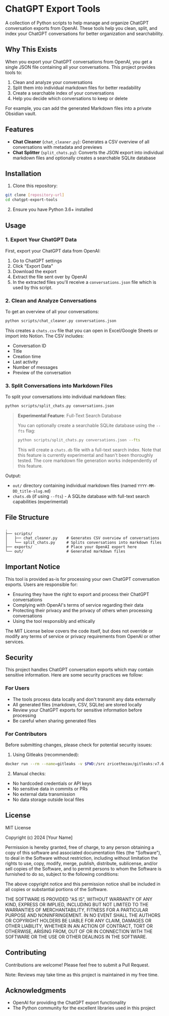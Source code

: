 # ChatGPT Export Tools

A collection of Python scripts to help manage and organize ChatGPT conversation exports from OpenAI. These tools help you clean, split, and index your ChatGPT conversations for better organization and searchability.

## Why This Exists

When you export your ChatGPT conversations from OpenAI, you get a single JSON file containing all your conversations. This project provides tools to:

1. Clean and analyze your conversations
2. Split them into individual markdown files for better readability
3. Create a searchable index of your conversations
4. Help you decide which conversations to keep or delete

For example, you can add the generated Markdown files into a private Obsidian vault.

## Features

- **Chat Cleaner** (`chat_cleaner.py`): Generates a CSV overview of all conversations with metadata and previews
- **Chat Splitter** (`split_chats.py`): Converts the JSON export into individual markdown files and optionally creates a searchable SQLite database

## Installation

1. Clone this repository:
```bash
git clone [repository-url]
cd chatgpt-export-tools
```

2. Ensure you have Python 3.6+ installed

## Usage

### 1. Export Your ChatGPT Data

First, export your ChatGPT data from OpenAI:
1. Go to ChatGPT settings
2. Click "Export Data"
3. Download the export 
4. Extract the file sent over by OpenAI
5. In the extracted files you'll receive a `conversations.json` file which is used by this script.

### 2. Clean and Analyze Conversations

To get an overview of all your conversations:

```bash
python scripts/chat_cleaner.py conversations.json
```

This creates a `chats.csv` file that you can open in Excel/Google Sheets or import into Notion. The CSV includes:
- Conversation ID
- Title
- Creation time
- Last activity
- Number of messages
- Preview of the conversation

### 3. Split Conversations into Markdown Files

To split your conversations into individual markdown files:

```bash
python scripts/split_chats.py conversations.json
```

> **Experimental Feature**: Full-Text Search Database
> 
> You can optionally create a searchable SQLite database using the `--fts` flag:
> 
> ```bash
> python scripts/split_chats.py conversations.json --fts
> ```
> 
> This will create a `chats.db` file with a full-text search index. Note that this feature is currently experimental and hasn't been thoroughly tested. The core markdown file generation works independently of this feature.

Output:
- `out/` directory containing individual markdown files (named `YYYY-MM-DD_title-slug.md`)
- `chats.db` (if using `--fts`) - A SQLite database with full-text search capabilities (experimental)

## File Structure

```
.
├── scripts/
│   ├── chat_cleaner.py    # Generates CSV overview of conversations
│   └── split_chats.py     # Splits conversations into markdown files
├── exports/               # Place your OpenAI export here
└── out/                   # Generated markdown files
```

## Important Notice

This tool is provided as-is for processing your own ChatGPT conversation exports. Users are responsible for:
- Ensuring they have the right to export and process their ChatGPT conversations
- Complying with OpenAI's terms of service regarding their data
- Protecting their privacy and the privacy of others when processing conversations
- Using the tool responsibly and ethically

The MIT License below covers the code itself, but does not override or modify any terms of service or privacy requirements from OpenAI or other services.

## Security

This project handles ChatGPT conversation exports which may contain sensitive information. Here are some security practices we follow:

### For Users
- The tools process data locally and don't transmit any data externally
- All generated files (markdown, CSV, SQLite) are stored locally
- Review your ChatGPT exports for sensitive information before processing
- Be careful when sharing generated files

### For Contributors
Before submitting changes, please check for potential security issues:

1. Using Gitleaks (recommended):
```bash
docker run --rm --name=gitleaks -v $PWD:/src zricethezav/gitleaks:v7.6.1 gitleaks protect --path=/src --verbose
```

2. Manual checks:
- No hardcoded credentials or API keys
- No sensitive data in commits or PRs
- No external data transmission
- No data storage outside local files

## License

MIT License

Copyright (c) 2024 [Your Name]

Permission is hereby granted, free of charge, to any person obtaining a copy
of this software and associated documentation files (the "Software"), to deal
in the Software without restriction, including without limitation the rights
to use, copy, modify, merge, publish, distribute, sublicense, and/or sell
copies of the Software, and to permit persons to whom the Software is
furnished to do so, subject to the following conditions:

The above copyright notice and this permission notice shall be included in all
copies or substantial portions of the Software.

THE SOFTWARE IS PROVIDED "AS IS", WITHOUT WARRANTY OF ANY KIND, EXPRESS OR
IMPLIED, INCLUDING BUT NOT LIMITED TO THE WARRANTIES OF MERCHANTABILITY,
FITNESS FOR A PARTICULAR PURPOSE AND NONINFRINGEMENT. IN NO EVENT SHALL THE
AUTHORS OR COPYRIGHT HOLDERS BE LIABLE FOR ANY CLAIM, DAMAGES OR OTHER
LIABILITY, WHETHER IN AN ACTION OF CONTRACT, TORT OR OTHERWISE, ARISING FROM,
OUT OF OR IN CONNECTION WITH THE SOFTWARE OR THE USE OR OTHER DEALINGS IN THE
SOFTWARE.

## Contributing

Contributions are welcome! Please feel free to submit a Pull Request.

Note: Reviews may take time as this project is maintained in my free time.

## Acknowledgments

- OpenAI for providing the ChatGPT export functionality
- The Python community for the excellent libraries used in this project 
